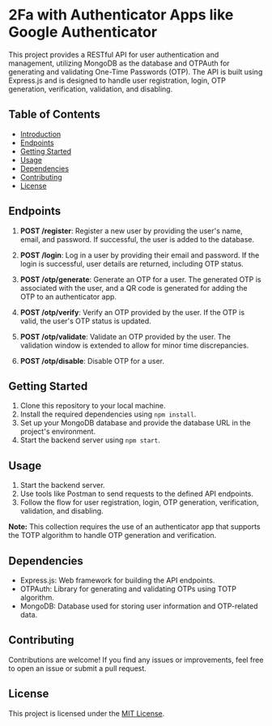 # 2Fa with Authenticator Apps like Google Authenticator

This project provides a RESTful API for user authentication and management, utilizing MongoDB as the database and OTPAuth for generating and validating One-Time Passwords (OTP). The API is built using Express.js and is designed to handle user registration, login, OTP generation, verification, validation, and disabling.

## Table of Contents
- [Introduction](#user-authentication-and-otp-management-api)
- [Endpoints](#endpoints)
- [Getting Started](#getting-started)
- [Usage](#usage)
- [Dependencies](#dependencies)
- [Contributing](#contributing)
- [License](#license)

## Endpoints

1. **POST /register**: Register a new user by providing the user's name, email, and password. If successful, the user is added to the database.

2. **POST /login**: Log in a user by providing their email and password. If the login is successful, user details are returned, including OTP status.

3. **POST /otp/generate**: Generate an OTP for a user. The generated OTP is associated with the user, and a QR code is generated for adding the OTP to an authenticator app.

4. **POST /otp/verify**: Verify an OTP provided by the user. If the OTP is valid, the user's OTP status is updated.

5. **POST /otp/validate**: Validate an OTP provided by the user. The validation window is extended to allow for minor time discrepancies.

6. **POST /otp/disable**: Disable OTP for a user.

## Getting Started

1. Clone this repository to your local machine.
2. Install the required dependencies using `npm install`.
3. Set up your MongoDB database and provide the database URL in the project's environment.
4. Start the backend server using `npm start`.

## Usage

1. Start the backend server.
2. Use tools like Postman to send requests to the defined API endpoints.
3. Follow the flow for user registration, login, OTP generation, verification, validation, and disabling.

**Note:** This collection requires the use of an authenticator app that supports the TOTP algorithm to handle OTP generation and verification.

## Dependencies

- Express.js: Web framework for building the API endpoints.
- OTPAuth: Library for generating and validating OTPs using TOTP algorithm.
- MongoDB: Database used for storing user information and OTP-related data.

## Contributing

Contributions are welcome! If you find any issues or improvements, feel free to open an issue or submit a pull request.

## License

This project is licensed under the [MIT License](LICENSE).
